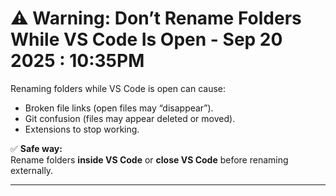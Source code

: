 # ⚠️ Warning: Don’t Rename Folders While VS Code Is Open - Sep 20 2025 : 10:35PM

Renaming folders while VS Code is open can cause:

- Broken file links (open files may “disappear”).
- Git confusion (files may appear deleted or moved).
- Extensions to stop working.

✅ **Safe way:**  
Rename folders **inside VS Code** or **close VS Code** before renaming externally.

--- 

